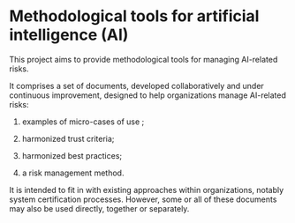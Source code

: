 # Methodological tools for artificial intelligence (AI)

This project aims to provide methodological tools for managing AI-related risks.


It comprises a set of documents, developed collaboratively and under continuous improvement, designed to help organizations manage AI-related risks:

1. examples of micro-cases of use ;

2. harmonized trust criteria;

3. harmonized best practices;

4. a risk management method.


It is intended to fit in with existing approaches within organizations, notably system certification processes. However, some or all of these documents may also be used directly, together or separately.

